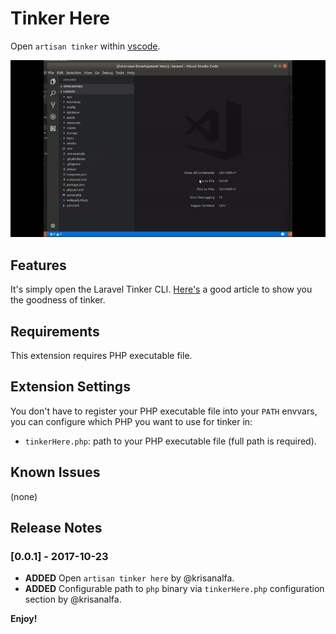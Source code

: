 # Tinker Here

Open `artisan tinker` within [vscode](https://code.visualstudio.com/).

![tinkerhere](image/tinkerhere.gif)

## Features

It's simply open the Laravel Tinker CLI. [Here's](https://scotch.io/tutorials/tinker-with-the-data-in-your-laravel-apps-with-php-artisan-tinker) a good article to show you the goodness of tinker.

## Requirements

This extension requires PHP executable file.

## Extension Settings

You don't have to register your PHP executable file into your `PATH` envvars, you can configure which PHP you want to use for tinker in:

* `tinkerHere.php`: path to your PHP executable file (full path is required).

## Known Issues

(none)

## Release Notes

### [0.0.1] - 2017-10-23
- **ADDED** Open `artisan tinker here` by @krisanalfa.
- **ADDED** Configurable path to `php` binary via `tinkerHere.php` configuration section by @krisanalfa.

**Enjoy!**
